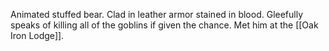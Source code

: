 Animated stuffed bear. Clad in leather armor stained in blood. Gleefully speaks of killing all of the goblins if given the chance. Met him at the [[Oak Iron Lodge]].
